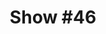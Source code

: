 ---
title: 'Show #46'
pubDate: 2025-09-05
description: 'more time recounting the love'
spinitron: https://spinitron.com/KUCR/pl/21257945/Quadraphonic-Rock-Block
spotify: https://open.spotify.com/embed/playlist/74eujEfHe0dHbOmvQrBxhu
tags:
  - serpentwithfeet
  - marni
  - mum
---